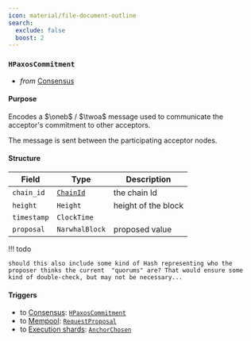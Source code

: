 ```yaml
---
icon: material/file-document-outline
search:
  exclude: false
  boost: 2
---
```


### `HPaxosCommitment`

<!-- --8<-- [start:purpose] -->
- _from_ [Consensus](../consensus-homogeneous.md)

#### Purpose

Encodes a $\oneb$ / $\twoa$ message used to communicate the acceptor's commitment to other acceptors.
<!-- --8<-- [end:purpose] -->
<!-- --8<-- [start:details] -->
The message is sent between the participating acceptor nodes.

#### Structure

| Field | Type | Description |
| ----- | ---- | ----------- |
| `chain_id` | [`ChainId`](#ChainId) | the chain Id |
| `height` | `Height` | height of the block |
| `timestamp` | `ClockTime` ||
| `proposal` | `NarwhalBlock` | proposed value |

!!! todo

    should this also include some kind of Hash representing who the proposer thinks the current  "quorums" are? That would ensure some kind of double-check, but may not be necessary...

#### Triggers

- to [Consensus](#Consensus): [`HPaxosCommitment`](#HPaxosCommitment)
- to [Mempool](#Mempool): [`RequestProposal`](#RequestProposal)
- to [Execution shards](#Shards): [`AnchorChosen`](#AnchorChosen)

<!-- --8<-- [end:details] -->
<!---
```rust
struct DirectReferences {
  chain_id : ChainId,
  height : Height,
  refs : Vec<Hash>,
}
```
-->

